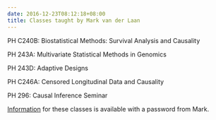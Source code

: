 ```yaml
---
date: 2016-12-23T08:12:18+08:00
title: Classes taught by Mark van der Laan
---
```


PH C240B: Biostatistical Methods: Survival Analysis and Causality

PH 243A: Multivariate Statistical Methods in Genomics

PH 243D: Adaptive Designs

PH C246A: Censored Longitudinal Data and Causality

PH 296: Causal Inference Seminar

[Information](./subpage) for these classes is available with a password from Mark.